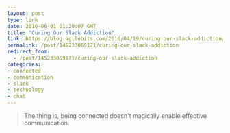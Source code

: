 ```yaml
---
layout: post
type: link
date: 2016-06-01 01:30:07 GMT
title: "Curing Our Slack Addiction"
link: https://blog.agilebits.com/2016/04/19/curing-our-slack-addiction/
permalink: /post/145233069171/curing-our-slack-addiction
redirect_from: 
  - /post/145233069171/curing-our-slack-addiction
categories:
- connected
- communication
- slack
- technology
- chat
---
```


<p><blockquote>The thing is, being connected doesn't magically enable effective communication.</blockquote></p>